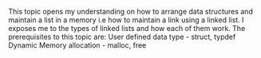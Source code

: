 This topic opens my understanding on how to arrange data structures and maintain a list in a memory i.e how to maintain a link using a linked list. I exposes me to the types of linked lists and how each of them work.
The prerequisites to this topic are:
User defined data type - struct, typdef
Dynamic Memory allocation - malloc, free
